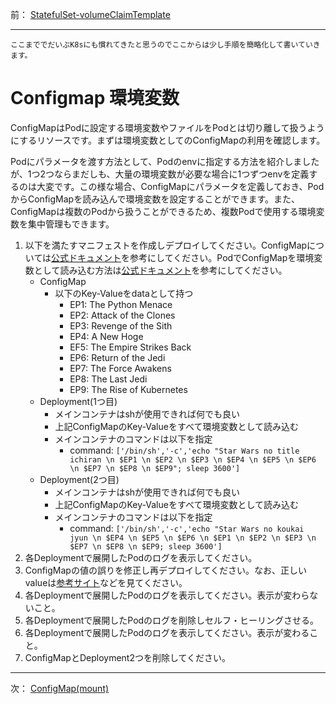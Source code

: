 前： [StatefulSet-volumeClaimTemplate](StatefulSet-volumeClaimTemplate.md)  

---

``ここまででだいぶK8sにも慣れてきたと思うのでここからは少し手順を簡略化して書いていきます。``

# Configmap 環境変数

ConfigMapはPodに設定する環境変数やファイルをPodとは切り離して扱うようにするリソースです。まずは環境変数としてのConfigMapの利用を確認します。

Podにパラメータを渡す方法として、Podのenvに指定する方法を紹介しましたが、1つ2つならまだしも、大量の環境変数が必要な場合に1つずつenvを定義するのは大変です。この様な場合、ConfigMapにパラメータを定義しておき、PodからConfigMapを読み込んで環境変数を設定することができます。また、ConfigMapは複数のPodから扱うことができるため、複数Podで使用する環境変数を集中管理もできます。

1. 以下を満たすマニフェストを作成しデプロイしてください。ConfigMapについては[公式ドキュメント](https://kubernetes.io/docs/tasks/configure-pod-container/configure-pod-configmap/)を参考にしてください。PodでConfigMapを環境変数として読み込む方法は[公式ドキュメント](https://kubernetes.io/docs/tasks/configure-pod-container/configure-pod-configmap/#configure-all-key-value-pairs-in-a-configmap-as-container-environment-variables)を参考にしてください。
   - ConfigMap
     - 以下のKey-Valueをdataとして持つ
       - EP1: The Python Menace
       - EP2: Attack of the Clones
       - EP3: Revenge of the Sith
       - EP4: A New Hoge
       - EF5: The Empire Strikes Back
       - EP6: Return of the Jedi
       - EP7: The Force Awakens
       - EP8: The Last Jedi
       - EP9: The Rise of Kubernetes
   - Deployment(1つ目)
     - メインコンテナはshが使用できれば何でも良い
     - 上記ConfigMapのKey-Valueをすべて環境変数として読み込む
     - メインコンテナのコマンドは以下を指定
       - command: ``['/bin/sh','-c','echo "Star Wars no title ichiran \n $EP1 \n $EP2 \n $EP3 \n $EP4 \n $EP5 \n $EP6 \n $EP7 \n $EP8 \n $EP9"; sleep 3600']``
   - Deployment(2つ目)
     - メインコンテナはshが使用できれば何でも良い
     - 上記ConfigMapのKey-Valueをすべて環境変数として読み込む
     - メインコンテナのコマンドは以下を指定
       - command: ``['/bin/sh','-c','echo "Star Wars no koukai jyun \n $EP4 \n $EP5 \n $EP6 \n $EP1 \n $EP2 \n $EP3 \n $EP7 \n $EP8 \n $EP9; sleep 3600']``
2. 各Deploymentで展開したPodのログを表示してください。
3. ConfigMapの値の誤りを修正し再デプロイしてください。なお、正しいvalueは[参考サイト](https://dic.nicovideo.jp/a/%E3%82%B9%E3%82%BF%E3%83%BC%E3%82%A6%E3%82%A9%E3%83%BC%E3%82%BA)などを見てください。
4. 各Deploymentで展開したPodのログを表示してください。表示が変わらないこと。
5. 各Deploymentで展開したPodのログを削除しセルフ・ヒーリングさせる。
6. 各Deploymentで展開したPodのログを表示してください。表示が変わること。
7. ConfigMapとDeployment2つを削除してください。

---

次： [ConfigMap(mount)](ConfigMap-mount.md)  
